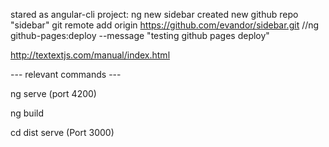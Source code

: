 
stared as angular-cli project: ng new sidebar
created new github repo "sidebar"
git remote add origin https://github.com/evandor/sidebar.git
//ng github-pages:deploy --message "testing github pages deploy"

http://textextjs.com/manual/index.html

--- relevant commands ---

ng serve (port 4200)

ng build

cd dist
serve (Port 3000)